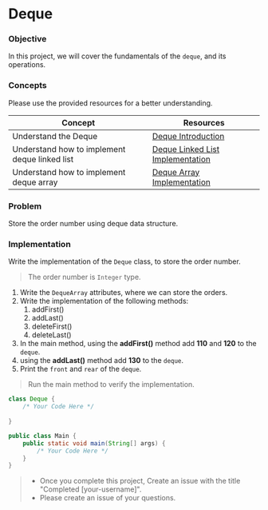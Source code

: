 # Deque

### Objective

In this project, we will cover the fundamentals of the `deque`, and its operations.


### Concepts

Please use the provided resources for a better understanding.


| Concept                                        | Resources                                                                                                                                |
| ---------------------------------------------- | ---------------------------------------------------------------------------------------------------------------------------------------- |
| Understand the Deque                           | [Deque Introduction](https://www.youtube.com/watch?v=gXZt4P97UW4)                                                                        |
| Understand how to implement deque linked list | [Deque Linked List Implementation](https://www.geeksforgeeks.org/implementation-deque-using-doubly-linked-list/?ref=header_search)      |
| Understand how to implement deque array       | [Deque Array Implementation](https://www.programiz.com/dsa/queue#:~:text=A%20queue%20is%20a%20useful,item%20that%20comes%20out%20first.) |

### Problem

Store the order number using deque data structure.

### Implementation

Write the implementation of the `Deque` class, to store the order number.

> The order number is `Integer` type.

1. Write the `DequeArray` attributes, where we can store the orders.
2. Write the implementation of the following methods:
   1. addFirst()
   2. addLast()
   3. deleteFirst()
   4. deleteLast()
3. In the main method, using the **addFirst()** method add **110** and **120** to the `deque`.
4. using the **addLast()** method add **130** to the `deque`.
5. Print the `front` and `rear` of the `deque`.

> Run the main method to verify the implementation.

````Java
class Deque {
    /* Your Code Here */
  
}

public class Main {
    public static void main(String[] args) {
        /* Your Code Here */
    }
}

````

> * Once you complete this project, Create an issue with the title "Completed [your-username]".
> * Please create an issue of your questions.
